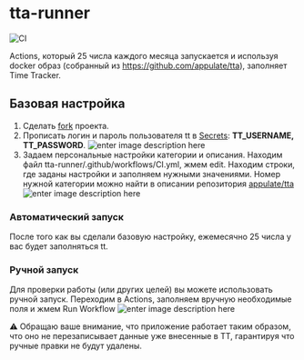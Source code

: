 # tta-runner

![CI](https://github.com/nrukavkov/tta-runner/workflows/CI/badge.svg)

Actions, который 25 числа каждого месяца запускается и используя docker образ (собранный из https://github.com/appulate/tta), заполняет Time Tracker.

## Базовая настройка

 1. Сделать [fork](https://docs.github.com/en/github/getting-started-with-github/fork-a-repo) проекта.
 2. Прописать логин и пароль пользователя tt в [Secrets](https://docs.github.com/en/actions/configuring-and-managing-workflows/creating-and-storing-encrypted-secrets): **TT_USERNAME, TT_PASSWORD**. 
 ![enter image description here](https://github.com/nrukavkov/tta-runner/raw/master/readme/example_01.png)
 3. Задаем персональные настройки категории и описания. Находим файл tta-runner/.github/workflows/CI.yml, жмем edit. Находим строки, где заданы настройки и заполняем нужными значениями. Номер нужной категории можно найти в описании репозитория [appulate/tta](https://github.com/appulate/tta/blob/master/README.rst)
 ![enter image description here](https://github.com/nrukavkov/tta-runner/raw/master/readme/example_03.png)

### Автоматический запуск

После того как вы сделали базовую настройку, ежемесячно 25 числа у вас будет заполняться tt. 

### Ручной запуск

Для проверки работы (или других целей) вы можете использовать ручной запуск. Переходим в Actions, заполняем вручную необходимые поля и жмем Run Workflow
![enter image description here](https://github.com/nrukavkov/tta-runner/raw/master/readme/example_04.png)

:warning: Обращаю ваше внимание, что приложение работает таким образом, что оно не перезаписывает данные уже внесенные в ТТ, гарантируя что ручные правки не будут удалены. 
